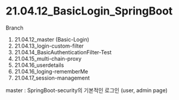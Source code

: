 # 21.04.12_BasicLogin_SpringBoot

Branch

1) 21.04.12_master (Basic-Login)
2) 21.04.13_login-custom-filter
3) 21.04.14_BasicAuthenticationFilter-Test
4) 21.04.15_multi-chain-proxy
5) 21.04.16_userdetails
6) 21.04.16_loging-rememberMe
7) 21.04.17_session-management

master : 
SpringBoot-security의 기본적인 로그인 (user, admin page)
